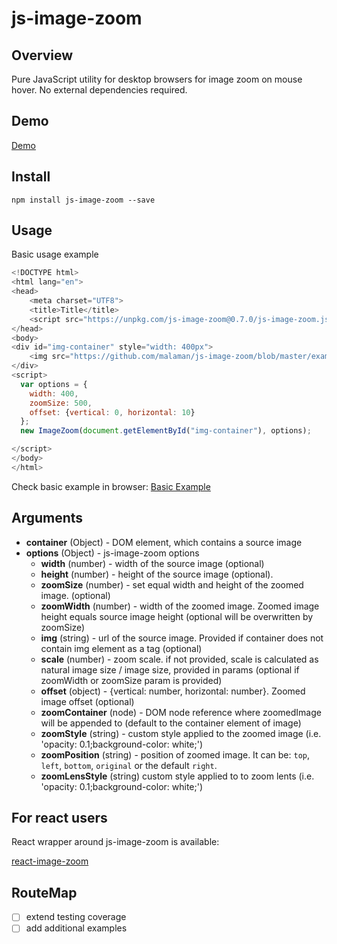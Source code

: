 # js-image-zoom


## Overview

Pure JavaScript utility for desktop browsers for image zoom on mouse hover. No external dependencies required.

## Demo

[Demo](http://malaman.github.io/js-image-zoom/example)


## Install

```
npm install js-image-zoom --save
```

## Usage

Basic usage example

```javascript
<!DOCTYPE html>
<html lang="en">
<head>
    <meta charset="UTF8">
    <title>Title</title>
    <script src="https://unpkg.com/js-image-zoom@0.7.0/js-image-zoom.js" type="application/javascript"></script>
</head>
<body>
<div id="img-container" style="width: 400px">
    <img src="https://github.com/malaman/js-image-zoom/blob/master/example/1.jpg?raw=true" />
</div>
<script>
  var options = {
    width: 400,
    zoomSize: 500,
    offset: {vertical: 0, horizontal: 10}
  };
  new ImageZoom(document.getElementById("img-container"), options);

</script>
</body>
</html>
```

Check basic example in browser:
[Basic Example](http://malaman.github.io/js-image-zoom/example/basic.html)

## Arguments

- **container** (Object) - DOM element, which contains a source image
- **options** (Object) - js-image-zoom options
     * **width** (number) - width of the source image (optional)
     * **height** (number) - height of the source image (optional).
     * **zoomSize** (number) - set equal width and height of the zoomed image. (optional)
     * **zoomWidth** (number) - width of the zoomed image. Zoomed image height equals source image height (optional will be overwritten by zoomSize)
     * **img** (string) - url of the source image. Provided if container does not contain img element as a tag (optional)
     * **scale** (number) - zoom scale. if not provided, scale is calculated as natural image size / image size, provided in params (optional if zoomWidth or zoomSize param is provided)
     * **offset** (object) - {vertical: number, horizontal: number}. Zoomed image offset (optional)
     * **zoomContainer** (node) - DOM node reference where zoomedImage will be appended to (default to the container element of image)
     * **zoomStyle** (string) - custom style applied to the zoomed image (i.e. 'opacity: 0.1;background-color: white;')
     * **zoomPosition** (string) - position of zoomed image. It can be:  `top`, `left`, `bottom`, `original` or the default `right`.
     * **zoomLensStyle** (string) custom style applied to to zoom lents (i.e. 'opacity: 0.1;background-color: white;')

## For react users

React wrapper around js-image-zoom is available:

[react-image-zoom](https://www.npmjs.com/package/react-image-zoom)

## RouteMap

- [ ] extend testing coverage
- [ ] add additional examples
